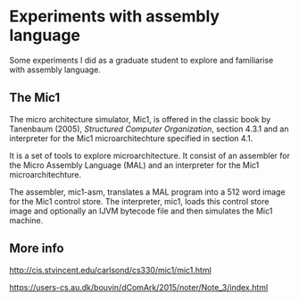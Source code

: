 # Experiments with assembly language
Some experiments I did as a graduate student to explore and familiarise with assembly language.  

## The Mic1
The micro architecture simulator, Mic1, is offered in the classic book by Tanenbaum (2005), _Structured Computer Organization_, section 4.3.1 and an interpreter for the Mic1 microarchitechture specified in section 4.1.

It is a set of tools to explore microarchitecture. It consist of an assembler for the Micro Assembly Language (MAL) and an interpreter for the Mic1 microarchitechture.

The assembler, mic1-asm, translates a MAL program into a 512 word image for the Mic1 control store. The interpreter, mic1, loads this control store image and optionally an IJVM bytecode file and then simulates the Mic1 machine.

## More info
http://cis.stvincent.edu/carlsond/cs330/mic1/mic1.html

https://users-cs.au.dk/bouvin/dComArk/2015/noter/Note_3/index.html